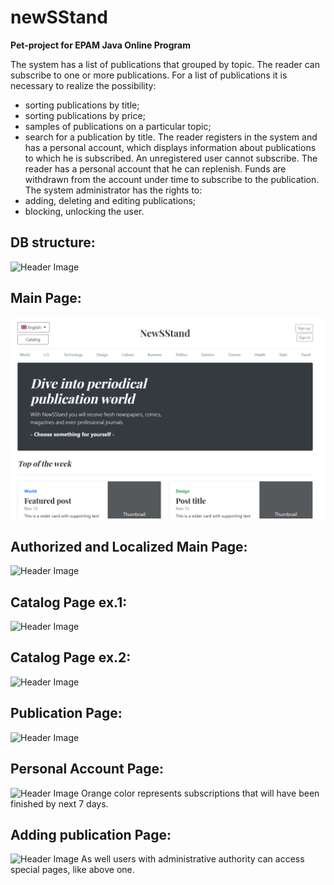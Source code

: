 # newSStand
**Pet-project for EPAM Java Online Program**

The system has a list of publications that grouped by topic.
The reader can subscribe to one or more publications. For a list of publications
it is necessary to realize the possibility:
- sorting publications by title;
- sorting publications by price;
- samples of publications on a particular topic;
- search for a publication by title.
The reader registers in the system and has a personal account, which displays information about
publications to which he is subscribed. An unregistered user cannot subscribe.
The reader has a personal account that he can replenish. Funds are withdrawn from the account under
time to subscribe to the publication.
The system administrator has the rights to:
- adding, deleting and editing publications;
- blocking, unlocking the user.

## DB structure:
![Header Image](/src/main/resources/static//db_view.jpeg?raw=true)

## Main Page:
![Header Image](/src/main/resources/public/images/examples/main.png?raw=true)

## Authorized and Localized Main Page:
![Header Image](/src/main/resources/static//loc_main.png?raw=true)

## Catalog Page ex.1:
![Header Image](/src/main/resources/static//catalog1.png?raw=true)

## Catalog Page ex.2:
![Header Image](/src/main/resources/static//catalog2.png?raw=true)

## Publication Page:
![Header Image](/src/main/resources/static//publication.png?raw=true)

## Personal Account Page:
![Header Image](/src/main/resources/static//account.png?raw=true)
Orange color represents subscriptions that will have been finished by next 7 days.

## Adding publication Page:
![Header Image](/src/main/resources/static//add.png?raw=true)
As well users with administrative authority can access special pages, like above one.


